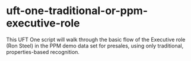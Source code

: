# uft-one-traditional-or-ppm-executive-role
This UFT One script will walk through the basic flow of the Executive role (Ron Steel) in the PPM demo data set for presales, using only traditional, properties-based recognition.
